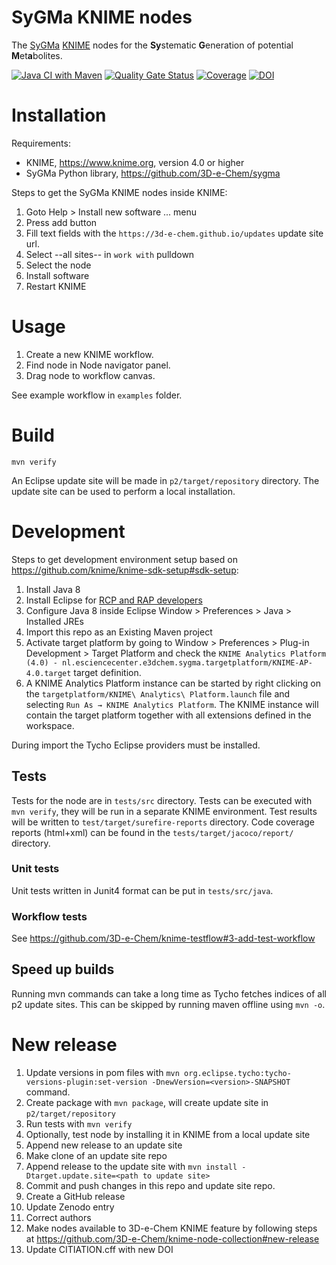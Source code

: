 # SyGMa KNIME nodes

The [SyGMa](https://github.com/3D-e-Chem/sygma) [KNIME](https://www.knime.org) nodes for the **Sy**stematic **G**eneration of potential **M**et**a**bolites.

[![Java CI with Maven](https://github.com/3D-e-Chem/knime-sygma/workflows/Java%20CI%20with%20Maven/badge.svg)](https://github.com/3D-e-Chem/knime-sygma/actions?query=workflow%3A%22Java+CI+with+Maven%22)
[![Quality Gate Status](https://sonarcloud.io/api/project_badges/measure?project=nl.esciencecenter.e3dchem.sygma%3Anl.esciencecenter.e3dchem.sygma&metric=alert_status)](https://sonarcloud.io/dashboard?id=nl.esciencecenter.e3dchem.sygma%3Anl.esciencecenter.e3dchem.sygma)
[![Coverage](https://sonarcloud.io/api/project_badges/measure?project=nl.esciencecenter.e3dchem.sygma%3Anl.esciencecenter.e3dchem.sygma&metric=coverage)](https://sonarcloud.io/dashboard?id=nl.esciencecenter.e3dchem.sygma%3Anl.esciencecenter.e3dchem.sygma)
[![DOI](https://zenodo.org/badge/DOI/10.5281/zenodo.1168387.svg)](https://doi.org/10.5281/zenodo.1168387)

# Installation

Requirements:

- KNIME, https://www.knime.org, version 4.0 or higher
- SyGMa Python library, https://github.com/3D-e-Chem/sygma

Steps to get the SyGMa KNIME nodes inside KNIME:

1. Goto Help > Install new software ... menu
2. Press add button
3. Fill text fields with the `https://3d-e-chem.github.io/updates` update site url.
4. Select --all sites-- in `work with` pulldown
5. Select the node
6. Install software
7. Restart KNIME

# Usage

1. Create a new KNIME workflow.
2. Find node in Node navigator panel.
3. Drag node to workflow canvas.

See example workflow in `examples` folder.

# Build

```
mvn verify
```

An Eclipse update site will be made in `p2/target/repository` directory.
The update site can be used to perform a local installation.

# Development

Steps to get development environment setup based on https://github.com/knime/knime-sdk-setup#sdk-setup:

1. Install Java 8
2. Install Eclipse for [RCP and RAP developers](https://www.eclipse.org/downloads/packages/release/2018-12/r/eclipse-ide-rcp-and-rap-developers)
3. Configure Java 8 inside Eclipse Window > Preferences > Java > Installed JREs
4. Import this repo as an Existing Maven project
5. Activate target platform by going to Window > Preferences > Plug-in Development > Target Platform and check the `KNIME Analytics Platform (4.0) - nl.esciencecenter.e3dchem.sygma.targetplatform/KNIME-AP-4.0.target` target definition.
6. A KNIME Analytics Platform instance can be started by right clicking on the `targetplatform/KNIME\ Analytics\ Platform.launch` file and selecting `Run As → KNIME Analytics Platform`. The KNIME instance will contain the target platform together with all extensions defined in the workspace.

During import the Tycho Eclipse providers must be installed.

## Tests

Tests for the node are in `tests/src` directory.
Tests can be executed with `mvn verify`, they will be run in a separate KNIME environment.
Test results will be written to `test/target/surefire-reports` directory.
Code coverage reports (html+xml) can be found in the `tests/target/jacoco/report/` directory.

### Unit tests

Unit tests written in Junit4 format can be put in `tests/src/java`.

### Workflow tests

See https://github.com/3D-e-Chem/knime-testflow#3-add-test-workflow

## Speed up builds

Running mvn commands can take a long time as Tycho fetches indices of all p2 update sites.
This can be skipped by running maven offline using `mvn -o`.

# New release

1. Update versions in pom files with `mvn org.eclipse.tycho:tycho-versions-plugin:set-version -DnewVersion=<version>-SNAPSHOT` command.
2. Create package with `mvn package`, will create update site in `p2/target/repository`
3. Run tests with `mvn verify`
4. Optionally, test node by installing it in KNIME from a local update site
5. Append new release to an update site
6. Make clone of an update site repo
7. Append release to the update site with `mvn install -Dtarget.update.site=<path to update site>`
8. Commit and push changes in this repo and update site repo.
9. Create a GitHub release
10. Update Zenodo entry
11. Correct authors
12. Make nodes available to 3D-e-Chem KNIME feature by following steps at https://github.com/3D-e-Chem/knime-node-collection#new-release
13. Update CITIATION.cff with new DOI
